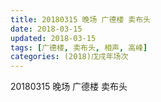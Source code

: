 ```yaml
---
title: 20180315 晚场 广德楼 卖布头
date: 2018-03-15
updated: 2018-03-15
tags: [广德楼, 卖布头, 相声, 高峰]
categories: (2018)戊戌年场次 
---
```

20180315 晚场 广德楼 卖布头

